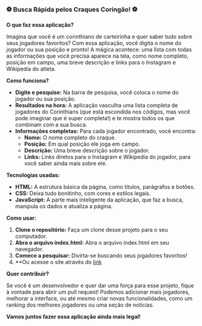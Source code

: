 
### **⚽ Busca Rápida pelos Craques Coringão! ⚽**

**O que faz essa aplicação?**

Imagina que você é um corinthiano de carteirinha e quer saber tudo sobre seus jogadores favoritos? Com essa aplicação, você digita o nome do jogador ou sua posição e pronto! A mágica acontece: uma lista com todas as informações que você precisa aparece na tela, como nome completo, posição em campo, uma breve descrição e links para o Instagram e Wikipedia do atleta. 

**Como funciona?**

* **Digite e pesquise:** Na barra de pesquisa, você coloca o nome do jogador ou sua posição.
* **Resultados na hora:** A aplicação vasculha uma lista completa de jogadores do Corinthians (que está escondida nos códigos, mas você pode imaginar que é super completa!) e te mostra todos os que combinam com a sua busca.
* **Informações completas:** Para cada jogador encontrado, você encontra:
    * **Nome:** O nome completo do craque.
    * **Posição:** Em qual posição ele joga em campo.
    * **Descrição:** Uma breve descrição sobre o jogador.
    * **Links:** Links diretos para o Instagram e Wikipedia do jogador, para você saber ainda mais sobre ele.

**Tecnologias usadas:**

* **HTML:** A estrutura básica da página, como títulos, parágrafos e botões.
* **CSS:** Deixa tudo bonitinho, com cores e estilos legais.
* **JavaScript:** A parte mais inteligente da aplicação, que faz a busca, manipula os dados e atualiza a página.

**Como usar:**

1. **Clone o repositório:** Faça um clone desse projeto para o seu computador.
2. **Abra o arquivo index.html:** Abra o arquivo index.html em seu navegador.
3. **Comece a pesquisar:** Divirta-se buscando seus jogadores favoritos!
4. **Ou acesse o site através do [link](https://jogadores-do-corinthians-pink.vercel.app/)

**Quer contribuir?**

Se você é um desenvolvedor e quer dar uma força para esse projeto, fique à vontade para abrir um pull request! Podemos adicionar mais jogadores, melhorar a interface, ou até mesmo criar novas funcionalidades, como um ranking dos melhores jogadores ou uma seção de notícias.

**Vamos juntos fazer essa aplicação ainda mais legal!**
